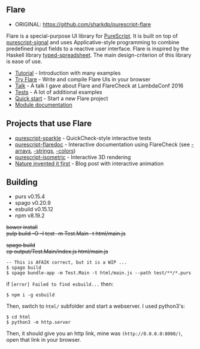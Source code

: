 ## Flare

* ORIGINAL: <https://github.com/sharkdp/purescript-flare>

Flare is a special-purpose UI library for
[PureScript](https://github.com/purescript/purescript). It is built on top
of [purescript-signal](https://github.com/bodil/purescript-signal) and uses
Applicative-style programming to combine predefined input fields to a reactive
user interface. Flare is inspired by the Haskell library
[typed-spreadsheet](https://github.com/Gabriel439/Haskell-Typed-Spreadsheet-Library).
The main design-criterion of this library is ease of use.

- [Tutorial](https://david-peter.de/articles/flare/) - Introduction with many examples
- [Try Flare](http://try.purescript.org/?backend=flare) - Write and compile Flare UIs in your browser
- [Talk](https://www.youtube.com/watch?v=iTSosG7vUyI) - A talk I gave about Flare and FlareCheck at LambdaConf 2016
- [Tests](http://sharkdp.github.io/purescript-flare/) - A lot of additional examples
- [Quick start](https://github.com/sharkdp/flare-example) - Start a new Flare project
- [Module documentation](http://pursuit.purescript.org/packages/purescript-flare/)

## Projects that use Flare

- [purescript-sparkle](https://github.com/sharkdp/purescript-sparkle) - QuickCheck-style interactive tests
- [purescript-flaredoc](https://github.com/sharkdp/purescript-flaredoc/) - Interactive documentation using FlareCheck (see [-arrays](http://sharkdp.github.io/purescript-flaredoc/), [-strings](http://sharkdp.github.io/purescript-strings/), [-colors](http://sharkdp.github.io/purescript-colors/))
- [purescript-isometric](http://sharkdp.github.io/purescript-isometric/) - Interactive 3D rendering
- [Nature invented it first](http://nosubstance.me/post/nature-invented-it-first/) - Blog post with interactive animation

## Building

* purs v0.15.4
* spago v0.20.9
* esbuild v0.15.12
* npm v8.19.2

~~bower install~~  
~~pulp build -O -I test -m Test.Main -t html/main.js~~

~~spago build~~  
~~cp output/Test.Main/index.js html/main.js~~
```
-- This is AFAIK correct, but it is a WIP ...
$ spago build
$ spago bundle-app -m Test.Main -t html/main.js --path test/**/*.purs
```
if `[error] Failed to find esbuild...` then:
```
$ npm i -g esbuild
```
Then, switch to `html/` subfolder and start a webserver. I used python3's:
```
$ cd html
$ python3 -m http.server
```
Then, it should give you an http link, mine was `(http://0.0.0.0:8000/)`,  
open that link in your browser.
```
